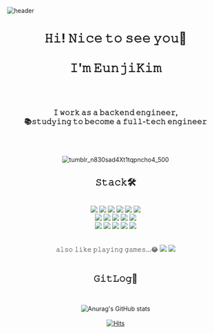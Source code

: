 

<!--- <img src="https://img.shields.io/badge/Python-3766AB?style=flat-square&logo=Python&logoColor=white"/></a>&nbsp --->
![header](https://capsule-render.vercel.app/api?type=Waving&color=auto&height=300&section=header&text=Eunji%20Kim&fontSize=90&animation=twinkling)
<div align="center">
  <H1>𝙷𝚒! 𝙽𝚒𝚌𝚎 𝚝𝚘 𝚜𝚎𝚎 𝚢𝚘𝚞🥰<br/><br/>
    𝙸'𝚖 𝙴𝚞𝚗𝚓𝚒𝙺𝚒𝚖</H1><br/><br/>  
    <H3>𝙸 𝚠𝚘𝚛𝚔 𝚊𝚜 𝚊 𝚋𝚊𝚌𝚔𝚎𝚗𝚍 𝚎𝚗𝚐𝚒𝚗𝚎𝚎𝚛,<br/>
      📚𝚜𝚝𝚞𝚍𝚢𝚒𝚗𝚐 𝚝𝚘 𝚋𝚎𝚌𝚘𝚖𝚎 𝚊 𝚏𝚞𝚕𝚕-𝚝𝚎𝚌𝚑 𝚎𝚗𝚐𝚒𝚗𝚎𝚎𝚛</H3><br/><br/>
  
  ![tumblr_n830sad4Xt1tqpncho4_500](https://user-images.githubusercontent.com/90446559/170848969-672e70f4-9d4a-4eda-b1eb-178fabd6e850.gif)

  
 <H2>𝚂𝚝𝚊𝚌𝚔🛠️</H2><br/>
  <img src="https://img.shields.io/badge/Spring-6DB33F?style=flat-square&logo=Spring&logoColor=white"/>
  <img src="https://img.shields.io/badge/HTML-E34F26?style=flat-square&logo=HTML5&logoColor=white"/>
  <img src="https://img.shields.io/badge/JavaScript-F7DF1E?style=flat-square&logo=JavaScript&logoColor=white"/>
  <img src="https://img.shields.io/badge/Python-3776AB?style=flat-square&logo=Python&logoColor=white"/>
  <img src="https://img.shields.io/badge/AmazonAWS-232F3E?style=flat-square&logo=AmazonAWS&logoColor=white"/>
  <img src="https://img.shields.io/badge/ApacheTomcat-F8DC75?style=flat-square&logo=ApacheTomcat&logoColor=white"/></br>
  
  <img src="https://img.shields.io/badge/CentOS-262577?style=flat-square&logo=CentOS&logoColor=white"/>
  <img src="https://img.shields.io/badge/EclipseIDE-2C2255?style=flat-square&logo=EclipseIDE&logoColor=white"/>
  <img src="https://img.shields.io/badge/GitLab-FC6D26?style=flat-square&logo=GitLab&logoColor=white"/>
  <img src="https://img.shields.io/badge/Gradle-FC6D26?style=flat-square&logo=Gradle&logoColor=white"/>
  <img src="https://img.shields.io/badge/Linux-FCC624?style=flat-square&logo=Linux&logoColor=white"/></br>
  
  <img src="https://img.shields.io/badge/MySQL-4479A1?style=flat-square&logo=MySQL&logoColor=white"/>
  <img src="https://img.shields.io/badge/Notion-000000?style=flat-square&logo=Notion&logoColor=white"/>
  <img src="https://img.shields.io/badge/VisualStudioCode-007ACC?style=flat-square&logo=VisualStudioCode&logoColor=white"/>
  <img src="https://img.shields.io/badge/Jenkins-4479A1?style=flat-square&logo=Jenkins&logoColor=white"/>
  <img src="https://img.shields.io/badge/MySQL-4479A1?style=flat-square&logo=MySQL&logoColor=white"/></br></br></br>
  𝚊𝚕𝚜𝚘 𝚕𝚒𝚔𝚎 𝚙𝚕𝚊𝚢𝚒𝚗𝚐 𝚐𝚊𝚖𝚎𝚜...😂
    <img src="https://img.shields.io/badge/PUBG-FEAB02?style=flat-square&logo=PUBG&logoColor=white"/>
    <img src="https://img.shields.io/badge/RaiotGames-D32936?style=flat-square&logo=RaiotGames&logoColor=white"/></br></br>
    
<H2>𝙶𝚒𝚝𝙻𝚘𝚐💬</H2></br>    

![Anurag's GitHub stats](https://github-readme-stats.vercel.app/api?username=movmovmovmov&show_icons=true&theme=radical)</br></br>
[![Hits](https://hits.seeyoufarm.com/api/count/incr/badge.svg?url=https%3A%2F%2Fgithub.com%2Fmovmovmovmov%2Fmovmovmovmov%2F&count_bg=%23B9C1FF&title_bg=%23555555&icon=&icon_color=%23E7E7E7&title=hits&edge_flat=false)](https://hits.seeyoufarm.com)

</div>
